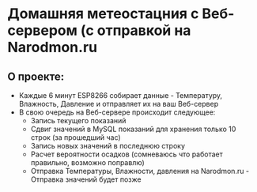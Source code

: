 # Домашняя метеостацния с Веб-сервером (с отправкой на Narodmon.ru

## О проекте:
- Каждые 6 минут ESP8266 собирает данные - Температуру, Влажность, Давление и отправляет их на ваш Веб-сервер
- В свою очередь на Веб-сервере происходит следующее:
  - Запись текущего показаний
  - Сдвиг значений в MySQL показаний для хранения только 10 строк (за прошедший час)
  - Запись новых значений в последнюю строку
  - Расчет вероятности осадков (сомневаюсь что работает правильно, возможно поправлю)
  - Отправка Температуры, Влажности, давления на Narodmon.ru - Отправка значений будет позже


